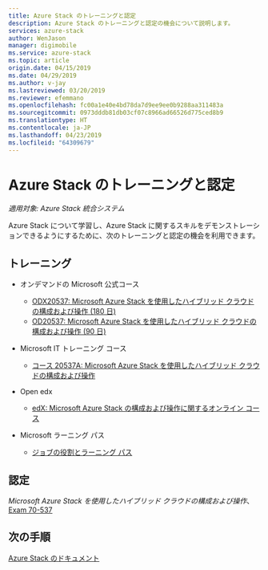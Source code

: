 ```yaml
---
title: Azure Stack のトレーニングと認定
description: Azure Stack のトレーニングと認定の機会について説明します。
services: azure-stack
author: WenJason
manager: digimobile
ms.service: azure-stack
ms.topic: article
origin.date: 04/15/2019
ms.date: 04/29/2019
ms.author: v-jay
ms.lastreviewed: 03/20/2019
ms.reviewer: efemmano
ms.openlocfilehash: fc00a1e40e4bd78da7d9ee9ee0b9288aa311483a
ms.sourcegitcommit: 0973dddb81db03cf07c8966ad66526d775ced8b9
ms.translationtype: HT
ms.contentlocale: ja-JP
ms.lasthandoff: 04/23/2019
ms.locfileid: "64309679"
---
```

# <a name="azure-stack-training-and-certification"></a>Azure Stack のトレーニングと認定

*適用対象: Azure Stack 統合システム*

Azure Stack について学習し、Azure Stack に関するスキルをデモンストレーションできるようにするために、次のトレーニングと認定の機会を利用できます。

## <a name="training"></a>トレーニング

- オンデマンドの Microsoft 公式コース
   - [ODX20537: Microsoft Azure Stack を使用したハイブリッド クラウドの構成および操作 (180 日)](https://www.microsoft.com/en-us/learning/course.aspx?cid=ODX20537)
   - [OD20537: Microsoft Azure Stack を使用したハイブリッド クラウドの構成および操作 (90 日)](https://www.microsoft.com/en-us/learning/course.aspx?cid=OD20537)

- Microsoft IT トレーニング コース
   - [コース 20537A: Microsoft Azure Stack を使用したハイブリッド クラウドの構成および操作](https://aka.ms/azsmoc)

- Open edx
   - [edX: Microsoft Azure Stack の構成および操作に関するオンライン コース](https://aka.ms/AzureStackMOOC)
   
- Microsoft ラーニング パス
   - [ジョブの役割とラーニング パス](https://azure.microsoft.com/training/learning-paths/)

## <a name="certification"></a>認定

*Microsoft Azure Stack を使用したハイブリッド クラウドの構成および操作*、[Exam 70-537](https://www.microsoft.com/learning/exam-70-537.aspx)

## <a name="next-steps"></a>次の手順

[Azure Stack のドキュメント](/azure-stack/operator)
